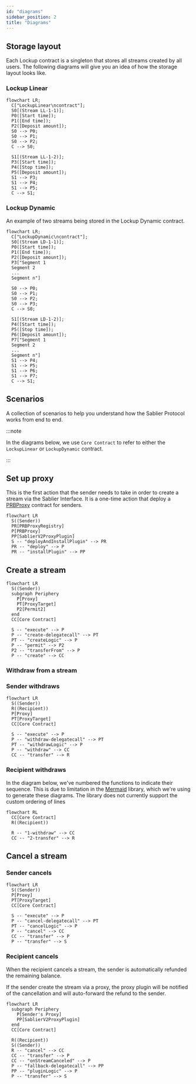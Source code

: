 ```yaml
---
id: "diagrams"
sidebar_position: 2
title: "Diagrams"
---
```


## Storage layout

Each Lockup contract is a singleton that stores all streams created by all users. The following diagrams will give you
an idea of how the storage layout looks like.

### Lockup Linear

```mermaid
flowchart LR;
  C["LockupLinear\ncontract"];
  S0[(Stream LL-1-1)];
  P0([Start time]);
  P1([End time]);
  P2([Deposit amount]);
  S0 --> P0;
  S0 --> P1;
  S0 --> P2;
  C --> S0;

  S1[(Stream LL-1-2)];
  P3([Start time]);
  P4([Stop time]);
  P5([Deposit amount]);
  S1 --> P3;
  S1 --> P4;
  S1 --> P5;
  C --> S1;
```

### Lockup Dynamic

An example of two streams being stored in the Lockup Dynamic contract.

```mermaid
flowchart LR;
  C["LockupDynamic\ncontract"];
  S0[(Stream LD-1-1)];
  P0([Start time]);
  P1([End time]);
  P2([Deposit amount]);
  P3["Segment 1
  Segment 2
  ...
  Segment n"]

  S0 --> P0;
  S0 --> P1;
  S0 --> P2;
  S0 --> P3;
  C --> S0;

  S1[(Stream LD-1-2)];
  P4([Start time]);
  P5([Stop time]);
  P6([Deposit amount]);
  P7["Segment 1
  Segment 2
  ...
  Segment n"]
  S1 --> P4;
  S1 --> P5;
  S1 --> P6;
  S1 --> P7;
  C --> S1;
```

## Scenarios

A collection of scenarios to help you understand how the Sablier Protocol works from end to end.

:::note

In the diagrams below, we use `Core Contract` to refer to either the `LockupLinear` or `LockupDynamic` contract.

:::

## Set up proxy

This is the first action that the sender needs to take in order to create a stream via the Sablier Interface. It is a
one-time action that deploy a [PRBProxy](https://github.com/PaulRBerg/prb-proxy) contract for senders.

```mermaid
flowchart LR
  S((Sender))
  PR[PRBProxyRegistry]
  P[PRBProxy]
  PP[SablierV2ProxyPlugin]
  S -- "deployAndInstallPlugin" --> PR
  PR -- "deploy" --> P
  PR -- "installPlugin" --> PP
```

## Create a stream

```mermaid
flowchart LR
  S((Sender))
  subgraph Periphery
    P[Proxy]
    PT[ProxyTarget]
    P2[Permit2]
  end
  CC[Core Contract]

  S -- "execute" --> P
  P -- "create-delegatecall" --> PT
  PT -- "createLogic" --> P
  P -- "permit" --> P2
  P2 -- "transferFrom" --> P
  P -- "create" --> CC
```

### Withdraw from a stream

### Sender withdraws

```mermaid
flowchart LR
  S((Sender))
  R((Recipient))
  P[Proxy]
  PT[ProxyTarget]
  CC[Core Contract]

  S -- "execute" --> P
  P -- "withdraw-delegatecall" --> PT
  PT -- "withdrawLogic" --> P
  P -- "withdraw" --> CC
  CC -- "transfer" --> R
```

### Recipient withdraws

In the diagram below, we've numbered the functions to indicate their sequence. This is due to limitation in the
[Mermaid](https://github.com/mermaid-js/mermaid) library, which we're using to generate these diagrams. The library does
not currently support the custom ordering of lines

```mermaid
flowchart RL
  CC[Core Contract]
  R((Recipient))

  R -- "1-withdraw" --> CC
  CC -- "2-transfer" --> R
```

## Cancel a stream

### Sender cancels

```mermaid
flowchart LR
  S((Sender))
  P[Proxy]
  PT[ProxyTarget]
  CC[Core Contract]

  S -- "execute" --> P
  P -- "cancel-delegatecall" --> PT
  PT -- "cancelLogic" --> P
  P -- "cancel" --> CC
  CC -- "transfer" --> P
  P -- "transfer" --> S
```

### Recipient cancels

When the recipient cancels a stream, the sender is automatically refunded the remaining balance.

If the sender create the stream via a proxy, the proxy plugin will be notified of the cancellation and will auto-forward
the refund to the sender.

```mermaid
flowchart LR
  subgraph Periphery
    P[Sender's Proxy]
    PP[SablierV2ProxyPlugin]
  end
  CC[Core Contract]

  R((Recipient))
  S((Sender))
  R -- "cancel" --> CC
  CC -- "transfer" --> P
  CC -- "onStreamCanceled" --> P
  P -- "fallback-delegatecall" --> PP
  PP -- "pluginLogic" --> P
  P -- "transfer" --> S
```
